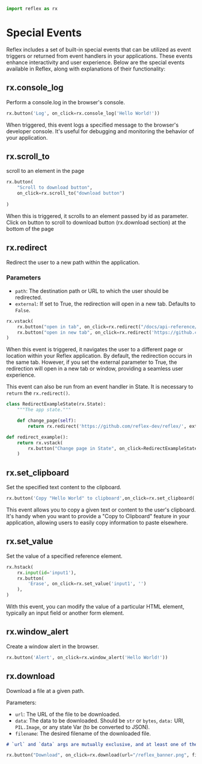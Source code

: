 ```python exec
import reflex as rx
```

# Special Events

Reflex includes a set of built-in special events that can be utilized as event triggers
or returned from event handlers in your applications. These events enhance interactivity and user experience.
Below are the special events available in Reflex, along with explanations of their functionality:

## rx.console_log

Perform a console.log in the browser's console.

```python demo
rx.button('Log', on_click=rx.console_log('Hello World!'))
```

When triggered, this event logs a specified message to the browser's developer console.
It's useful for debugging and monitoring the behavior of your application.

## rx.scroll_to

scroll to an element in the page

```python demo
rx.button(
    "Scroll to download button",
    on_click=rx.scroll_to("download button")
    
)
```

When this is triggered, it scrolls to an element passed by id as parameter. Click on button to scroll to download button (rx.download section) at the bottom of the page

## rx.redirect

Redirect the user to a new path within the application.

### Parameters

- `path`: The destination path or URL to which the user should be redirected.
- `external`: If set to True, the redirection will open in a new tab. Defaults to `False`.

```python demo
rx.vstack(
    rx.button("open in tab", on_click=rx.redirect("/docs/api-reference/special-events")),
    rx.button("open in new tab", on_click=rx.redirect('https://github.com/reflex-dev/reflex/', external=True))
)
```

When this event is triggered, it navigates the user to a different page or location within your Reflex application.
By default, the redirection occurs in the same tab. However, if you set the external parameter to True, the redirection
will open in a new tab or window, providing a seamless user experience.


This event can also be run from an event handler in State. It is necessary to `return` the `rx.redirect()`.

```python demo exec
class RedirectExampleState(rx.State):
    """The app state."""

    def change_page(self):
        return rx.redirect('https://github.com/reflex-dev/reflex/', external=True)

def redirect_example():
    return rx.vstack(
        rx.button("Change page in State", on_click=RedirectExampleState.change_page),
    )
```


## rx.set_clipboard

Set the specified text content to the clipboard.

```python demo
rx.button('Copy "Hello World" to clipboard',on_click=rx.set_clipboard('Hello World'),)
```

This event allows you to copy a given text or content to the user's clipboard.
It's handy when you want to provide a "Copy to Clipboard" feature in your application,
allowing users to easily copy information to paste elsewhere.

## rx.set_value

Set the value of a specified reference element.

```python demo
rx.hstack(
    rx.input(id='input1'),
    rx.button(
        'Erase', on_click=rx.set_value('input1', '')
    ),
)
```

With this event, you can modify the value of a particular HTML element, typically an input field or another form element.

## rx.window_alert

Create a window alert in the browser.

```python demo
rx.button('Alert', on_click=rx.window_alert('Hello World!'))
```

## rx.download

Download a file at a given path.

Parameters:

- `url`: The URL of the file to be downloaded.
- `data`: The data to be downloaded. Should be `str` or `bytes`, `data:` URI, `PIL.Image`, or any state Var (to be converted to JSON).
- `filename`: The desired filename of the downloaded file.

```md alert
# `url` and `data` args are mutually exclusive, and at least one of them must be provided.
```

```python demo
rx.button("Download", on_click=rx.download(url="/reflex_banner.png", filename="different_name_logo.png"), id="download button")
```
